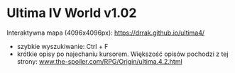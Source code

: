 # Ultima IV World v1.02
Interaktywna mapa (4096x4096px): https://drrak.github.io/ultima4/
 - szybkie wyszukiwanie: Ctrl + F
 - krótkie opisy po najechaniu kursorem. Większość opisów pochodzi z tej strony: www.the-spoiler.com/RPG/Origin/ultima.4.2.html
 
